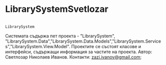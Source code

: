 # LibrarySystemSvetlozar
                                                                    LibrarySystem
Системата съдържа пет проекта - "LibrarySystem", "LibrarySystem.Data","LibrarySystem.Data.Models","LibrarySystem.Services","LibrarySystem.View.Model". 
Проектите се състоят класове и интерфейси, съдържащи информация за частите на проекта.
Автор: Светлозар Николаев Иванов. Контакти: zazi.ivanov@gmail.com;
